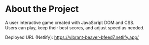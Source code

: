 # About the Project
A user interactive game created with JavaScript DOM and CSS. <br>
Users can play, keep their best scores, and adjust speed as needed. <br>

Deployed URL (Netlify): https://vibrant-beaver-bfeed7.netlify.app/
